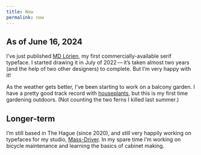 ```yaml
---
title: Now
permalink: now
---
```


## As of June 16, 2024

I’ve just published [MD Lórien](https://mass-driver.com/typefaces/md-lorien), my first commercially-available serif typeface. I started drawing it in July of 2022 — it’s taken almost two years (and the help of two other designers) to complete. But I’m very happy with it!

As the weather gets better, I’ve been starting to work on a balcony garden. I have a pretty good track record with [houseplants](/plants), but this is my first time gardening outdoors. (Not counting the two ferns I killed last summer.)

## Longer-term

I’m still based in The Hague (since 2020), and still very happily working on typefaces for my studio, [Mass-Driver](https://mass-driver.com). In my spare time I’m working on bicycle maintenance and learning the basics of cabinet making.
